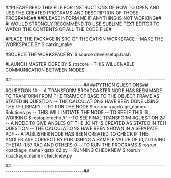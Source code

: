##PLEASE READ THIS FILE FOR INSTRUCTIONS OF HOW TO OPEN AND USE THE CREATED PROGRAMS AND DESCRIPTION OF THOSE PROGRAMS##
##PLEASE INFORM ME IF ANYTHING IS NOT WORKING##
#I WOULD STRONGLY RECOMMEND TO USE SUBLIME TEXT EDITOR TO WATCH THE CONTENTS OF ALL THE CODE FILE#

#PLACE THE PACKAGE IN  SRC OF THE CATKIN WORKSPACE
--MAKE THE WORKSPACE BY
$ catkin_make

#SOURCE THE WORKSPACE BY 
$ source devel/setup.bash

#LAUNCH MASTER CORE BY 
$ roscore
--THIS WILL ENABLE COMMUNICATION BETWEEN NODES

##-----------------------------------------------------------------------------------------------------------------##
##PYTHON QUESTIONS##
#QUESTION 1#
-- A TRANSFORM BROADCASTER NODE HAS BEEN MADE TO TRANFORM FROM THE FRAME OF BASE TO THE OBJECT FRAME AS STATED IN QUESTION
-- THE CALCULATIONS HAVE BEEN DONE USING THE TF LIBRARY
-- TO RUN THE NODE 
$ rosrun <package_name> Solutions.py
-- THIS WILL INITIATE THE NODE 
-- TO SEE IF THIS IS WORKING 
$ rostopic echo /tf
--TO SEE FINAL TRANSFORM 
#QUESTION 2#
-- A NODE TO GIVE ANGLES OF THE JOINT IS CREATED AS STATED IN TEH QUESTION
-- THE CALCULATIONS HAVE BEEN SHOWN IN A SEPARATE PDF
-- A PUBLISHER NODE HAS BEEN CREATED TO CHECK IF THE ANGLES ARE CORRECT BY PUBLISHING A SAMPLE VALUE OF (0,2) GIVING THETA1 :1.57 RAD AND OTHERS 0
-- TO RUN THE PROGRAMS
$ rosrun <package_name> qstp_q2.py
--RUNNING CHECKNEW
$ rosrun <package_name> checknew.py

##-----------------------------------------------------------------------------------------------------------------##